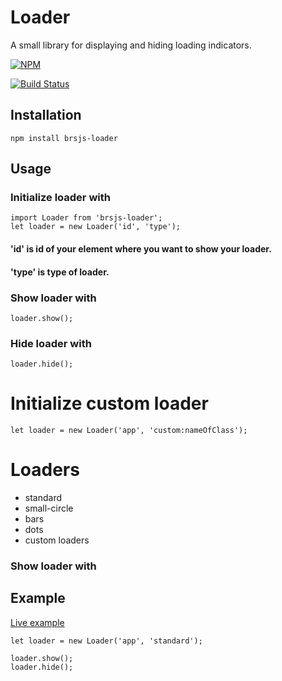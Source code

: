 Loader
=========

A small library for displaying and hiding loading indicators.

[![NPM](https://nodei.co/npm/brsjs-loader.png?downloads=true&downloadRank=true&stars=true)](https://nodei.co/npm/brsjs-loader/)

[![Build Status](https://travis-ci.com/BrsJsk/brsjs-loader.svg?branch=master)](https://travis-ci.com/BrsJsk/brsjs-loader)

## Installation

  `npm install brsjs-loader`

## Usage
### Initialize loader with
```
import Loader from 'brsjs-loader';
let loader = new Loader('id', 'type');
```
#### 'id' is id of your element where you want to show your loader.
#### 'type' is type of loader.
### Show loader with
```
loader.show();
```
### Hide loader with
```
loader.hide();
```
# Initialize custom loader
```
let loader = new Loader('app', 'custom:nameOfClass');
```

# Loaders
- standard
- small-circle
- bars
- dots
- custom loaders

### Show loader with
## Example
[Live example](https://stackblitz.com/edit/brsjs-loader-live-example)

    let loader = new Loader('app', 'standard');

    loader.show();
    loader.hide();
